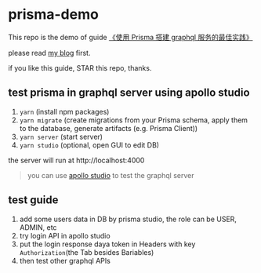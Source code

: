 # prisma-demo

This repo is the demo of guide [《使用 Prisma 搭建 graphql 服务的最佳实践》](https://blog.yrobot.top/blog/Server/使用Prisma搭建graphql服务的最佳实践)

please read [my blog](https://blog.yrobot.top/blog/Server/使用Prisma搭建graphql服务的最佳实践) first.

if you like this guide, STAR this repo, thanks.

## test prisma in graphql server using apollo studio

1. `yarn` (install npm packages)
2. `yarn migrate` (create migrations from your Prisma schema, apply them to the database, generate artifacts (e.g. Prisma Client))
3. `yarn server` (start server)
4. `yarn studio` (optional, open GUI to edit DB)

the server will run at http://localhost:4000

> you can use [apollo studio](https://studio.apollographql.com/sandbox) to test the graphql server

## test guide

1. add some users data in DB by prisma studio, the role can be USER, ADMIN, etc
2. try login API in apollo studio
3. put the login response daya token in Headers with key `Authorization`(the Tab besides Bariables)
4. then test other graphql APIs
